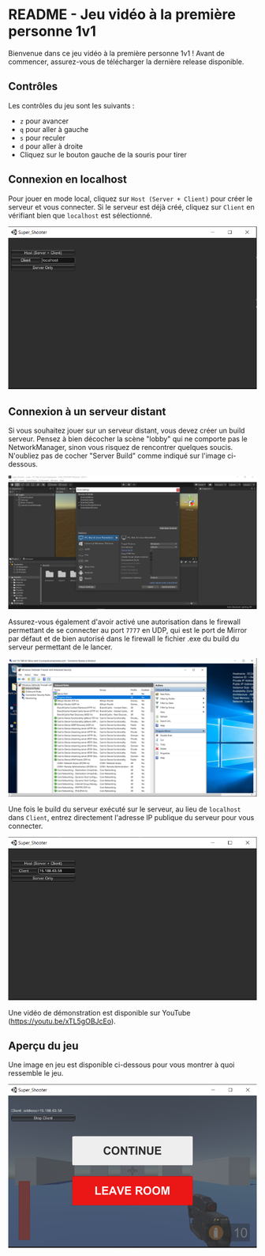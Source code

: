 # README - Jeu vidéo à la première personne 1v1

Bienvenue dans ce jeu vidéo à la première personne 1v1 ! Avant de commencer, assurez-vous de télécharger la dernière release disponible.

## Contrôles

Les contrôles du jeu sont les suivants :

- `z` pour avancer
- `q` pour aller à gauche
- `s` pour reculer
- `d` pour aller à droite
- Cliquez sur le bouton gauche de la souris pour tirer

## Connexion en localhost

Pour jouer en mode local, cliquez sur `Host (Server + Client)` pour créer le serveur et vous connecter. Si le serveur est déjà créé, cliquez sur `Client` en vérifiant bien que `localhost` est sélectionné.

![alt text](Menu.PNG)

## Connexion à un serveur distant

Si vous souhaitez jouer sur un serveur distant, vous devez créer un build serveur. Pensez à bien décocher la scène "lobby" qui ne comporte pas le NetworkManager, sinon vous risquez de rencontrer quelques soucis. N'oubliez pas de cocher "Server Build" comme indiqué sur l'image ci-dessous.

![alt text](Build.PNG)

Assurez-vous également d'avoir activé une autorisation dans le firewall permettant de se connecter au port `7777` en UDP, qui est le port de Mirror par défaut et de bien autorisé dans le firewall le fichier .exe du build du serveur permettant de le lancer.

![alt text](Firewall.PNG)

Une fois le build du serveur exécuté sur le serveur, au lieu de `localhost` dans `Client`, entrez directement l'adresse IP publique du serveur pour vous connecter.

![alt text](Server.PNG)

Une vidéo de démonstration est disponible sur YouTube (https://youtu.be/xTL5gOBJcEo).

## Aperçu du jeu

Une image en jeu est disponible ci-dessous pour vous montrer à quoi ressemble le jeu.

![alt text](Jeu.PNG)